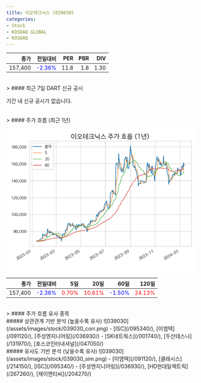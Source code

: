 ```yaml
---
title: 이오테크닉스 (039030)
categories:
- Stock
- KOSDAQ GLOBAL
- KOSDAQ
---
```


|종가|전일대비|PER|PBR|DIV|
|---:|-------:|--:|--:|--:|
|157,400|<span style="color: blue">-2.36%</span>|11.8|1.8|1.30|

<!-- more -->

<br>
> #### 최근 7일 DART 신규 공시

기간 내 신규 공시가 없습니다.

<br>
> #### 주가 흐름 (최근 1년)

![039030](/assets/images/stock/039030.png)

|종가|전일대비|5일|20일|60일|120일|
|---:|-------:|--:|---:|---:|----:|
|157,400|<span style="color: blue">-2.36%</span>|<span style="color: red">0.70%</span>|<span style="color: red">10.61%</span>|<span style="color: blue">-1.50%</span>|<span style="color: red">24.13%</span>|

<br>
> #### 주가 흐름 유사 종목
<br>
##### 상관관계 기반 분석 (높을수록 유사)
![039030](/assets/images/stock/039030_corr.png)
- [ISC](/095340/), [이엠텍](/091120/), [주성엔지니어링](/036930/)
- [SK네트웍스](/001740/), [두산테스나](/131970/), [포스코인터내셔널](/047050/)

<br>
##### 유사도 기반 분석 (낮을수록 유사)
![039030](/assets/images/stock/039030_sim.png)
- [이엠텍](/091120/), [클래시스](/214150/), [ISC](/095340/)
- [주성엔지니어링](/036930/), [HD현대일렉트릭](/267260/), [제이앤티씨](/204270/)